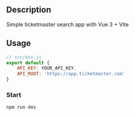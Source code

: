 ## Description

Simple ticketmaster search app with Vue 3 + Vite

## Usage

```javascript
// src/env.js
export default {
    API_KEY: YOUR_API_KEY,
    API_ROOT: 'https://app.ticketmaster.com'
}
```

### Start
```
npm run dev
```
